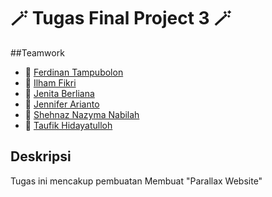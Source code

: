 # 🪄 Tugas Final Project 3 🪄

##Teamwork
- 👤 [Ferdinan Tampubolon]()
- 👤 [Ilham Fikri]()
- 👤 [Jenita Berliana]()
- 👤 [Jennifer Arianto]()
- 👤 [Shehnaz Nazyma Nabilah]()
- 👤 [Taufik Hidayatulloh]()

## Deskripsi
Tugas ini mencakup pembuatan Membuat "Parallax Website"
